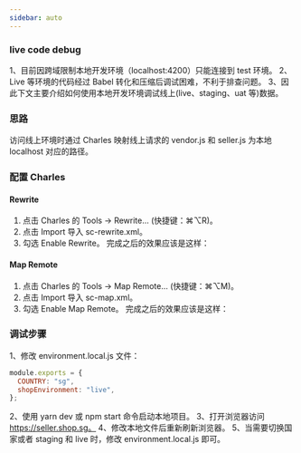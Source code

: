 ```yaml
---
sidebar: auto
---
```


### live code debug

1、目前因跨域限制本地开发环境（localhost:4200）只能连接到 test 环境。
2、Live 等环境的代码经过 Babel 转化和压缩后调试困难，不利于排查问题。
3、因此下文主要介绍如何使用本地开发环境调试线上(live、staging、uat 等)数据。

### 思路

访问线上环境时通过 Charles 映射线上请求的 vendor.js 和 seller.js 为本地 localhost 对应的路径。

### 配置 Charles

#### Rewrite

1. 点击 Charles 的 Tools -> Rewrite... (快捷键：⌘⌥R)。
2. 点击 Import 导入 sc-rewrite.xml。
3. 勾选 Enable Rewrite。
   完成之后的效果应该是这样：
   <img :src="$withBase('./images/daily-blog/debug-live-code1.png')">

#### Map Remote

1. 点击 Charles 的 Tools -> Map Remote... (快捷键：⌘⌥M)。
2. 点击 Import 导入 sc-map.xml。
3. 勾选 Enable Map Remote。
   完成之后的效果应该是这样：
   <img :src="$withBase('./images/daily-blog/debug-live-code2.png')">

### 调试步骤

1、修改 environment.local.js 文件：

```javascript
module.exports = {
  COUNTRY: "sg",
  shopEnvironment: "live",
};
```

2、使用 yarn dev 或 npm start 命令启动本地项目。
3、打开浏览器访问 https://seller.shop.sg。
4、修改本地文件后重新刷新浏览器。
5、当需要切换国家或者 staging 和 live 时，修改 environment.local.js 即可。
